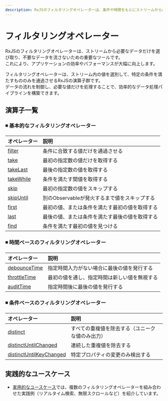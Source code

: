 ```yaml
---
description: RxJSのフィルタリングオペレーターは、条件や時間をもとにストリームから必要なデータのみを抽出するために使用され、パフォーマンス向上に貢献します。
---
```


# フィルタリングオペレーター

RxJSのフィルタリングオペレーターは、ストリームから必要なデータだけを選び取り、不要なデータを流さないための重要なツールです。  
これにより、アプリケーションの効率やパフォーマンスが大幅に向上します。

フィルタリングオペレーターは、ストリーム内の値を選別して、特定の条件を満たすもののみを通過させるRxJSの演算子群です。  
データの流れを制御し、必要な値だけを処理することで、効率的なデータ処理パイプラインを構築できます。


## 演算子一覧
### ◾ 基本的なフィルタリングオペレーター

| オペレーター | 説明 |
|:---|:---|
| [filter](./filter) | 条件に合致する値だけを通過させる |
| [take](./take) | 最初の指定数の値だけを取得する |
| [takeLast](./takeLast) | 最後の指定数の値を取得する |
| [takeWhile](./takeWhile) | 条件を満たす間値を取得する |
| [skip](./skip) | 最初の指定数の値をスキップする |
| [skipUntil](./skipUntil) | 別のObservableが発火するまで値をスキップする |
| [first](./first) | 最初の値、または条件を満たす最初の値を取得する |
| [last](./last) | 最後の値、または条件を満たす最後の値を取得する |
| [find](./find) | 条件を満たす最初の値を見つける |
 

### ◾ 時間ベースのフィルタリングオペレーター

| オペレーター | 説明 |
|:---|:---|
| [debounceTime](./debounceTime) | 指定時間入力がない場合に最後の値を発行する |
| [throttleTime](./throttleTime) | 最初の値を通し、指定時間は新しい値を無視する |
| [auditTime](./auditTime) | 指定時間後に最後の値を発行する |
 

### ◾ 条件ベースのフィルタリングオペレーター

| オペレーター | 説明 |
|:---|:---|
| [distinct](./distinct) | すべての重複値を除去する（ユニークな値のみ出力） |
| [distinctUntilChanged](./distinctUntilChanged) | 連続した重複値を除去する |
| [distinctUntilKeyChanged](./distinctUntilKeyChanged) | 特定プロパティの変更のみ検出する |
 

## 実践的なユースケース

- [実用的なユースケース](./practical-use-cases.md)では、複数のフィルタリングオペレーターを組み合わせた実践例（リアルタイム検索、無限スクロールなど）を紹介しています。
